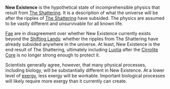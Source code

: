 **New Existence** is the hypothetical state of incomprehensible physics that result from [The Shattering](<../Events/The Shattering.md>). It is a description of what the universe will be after the ripples of [The Shattering](<../Events/The Shattering.md>) have subsided. The physics are assumed to be vastly different and unsurvivable for all known life.

[Fae](<./Fae.md>) are in disagreement over whether New Existence currently exists beyond the [Shifting Lands](<./Shifting Lands.md>): whether the ripples from The Shattering have already subsided anywhere in the universe. At least, New Existence is the end result of The Shattering, ultimately including [Luxtia](<./Luxtia.md>) after the [Cirrolite Core](<./Cirrolite Core.md>) is no longer strong enough to protect it.

Scientists generally agree, however, that many physical processes, including biology, will be substantially different in New Existence. At a lower level of [exergy](<./Exergy.md>), less exergy will be workable. Important biological processes will likely require more exergy than it currently can create.